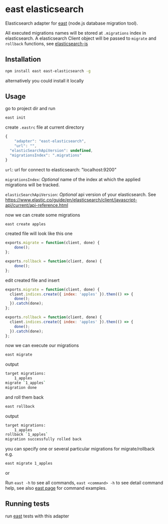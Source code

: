 # east elasticsearch

Elasticsearch adapter for [east](https://github.com/okv/east) (node.js database migration tool).

All executed migrations names will be stored at `.migrations` index in elasticsearch.
A elasticsearch Client object will be passed to `migrate` and `rollback` functions, see
[elasticsearch-js](https://github.com/elastic/elasticsearch-js)


## Installation

```sh
npm install east east-elasticsearch -g
```

alternatively you could install it locally


## Usage

go to project dir and run

```sh
east init
```

create `.eastrc` file at current directory

```js
{
	"adapter": "east-elasticsearch",
	"url": "",
  "elasticSearchApiVersion": undefined,
  "migrationsIndex": ".migrations"
}
```

`url`: url for connect to elasticsearch: "localhost:9200"

`migrationsIndex`: _Optional_ name of the index at which the applied migrations will be tracked.

`elasticSearchApiVersion`: _Optional_ api version of your elasticsearch. See https://www.elastic.co/guide/en/elasticsearch/client/javascript-api/current/api-reference.html


now we can create some migrations

```sh
east create apples
```

created file will look like this one

```js
exports.migrate = function(client, done) {
	done();
};

exports.rollback = function(client, done) {
	done();
};
```

edit created file and insert

```js
exports.migrate = function(client, done) {
  client.indices.create({ index: 'apples' }).then(() => {
    done();
  }).catch(done);
};

exports.rollback = function(client, done) {
  client.indices.create({ index: 'apples' }).then(() => {
    done();
  }).catch(done);
};
```

now we can execute our migrations

```sh
east migrate
```

output

```sh
target migrations:
	1_apples
migrate `1_apples`
migration done
```

and roll them back

```sh
east rollback
```

output

```sh
target migrations:
	1_apples
rollback `1_apples`
migration successfully rolled back
```

you can specify one or several particular migrations for migrate/rollback e.g.

```sh
east migrate 1_apples
```

or

Run `east -h` to see all commands, `east <command> -h` to see detail command help,
see also [east page](https://github.com/okv/east#usage) for command examples.


## Running tests

run [east](https://github.com/okv/east#running-test) tests with this adapter

